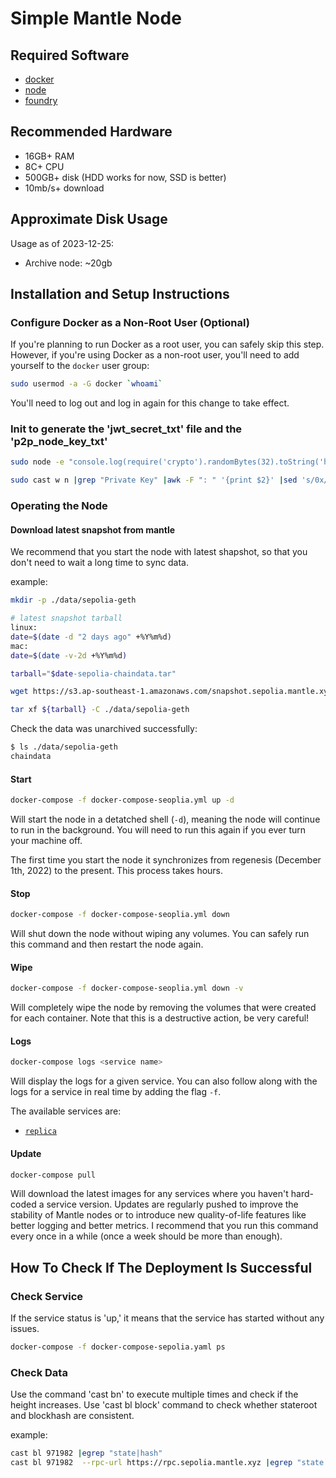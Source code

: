 # Simple Mantle Node

## Required Software

- [docker](https://docs.docker.com/engine/install/)
- [node](https://nodejs.org/en/download/)
- [foundry](https://github.com/foundry-rs/foundry/releases)

## Recommended Hardware

- 16GB+ RAM
- 8C+ CPU
- 500GB+ disk (HDD works for now, SSD is better)
- 10mb/s+ download

## Approximate Disk Usage

Usage as of 2023-12-25:

- Archive node: ~20gb

## Installation and Setup Instructions


### Configure Docker as a Non-Root User (Optional)

If you're planning to run Docker as a root user, you can safely skip this step.
However, if you're using Docker as a non-root user, you'll need to add yourself to the `docker` user group:

```sh
sudo usermod -a -G docker `whoami`
```

You'll need to log out and log in again for this change to take effect.



### Init to generate the 'jwt_secret_txt' file and the 'p2p_node_key_txt'

```sh
sudo node -e "console.log(require('crypto').randomBytes(32).toString('hex'))" > sepolia/secret/jwt_secret_txt

sudo cast w n |grep "Private Key" |awk -F ": " '{print $2}' |sed 's/0x//' > sepolia/secret/p2p_node_key_txt
```

### Operating the Node

#### Download latest snapshot from mantle 

We recommend that you start the node with latest shapshot, so that you don't need to wait a long time to sync data.

example: 

```sh 
mkdir -p ./data/sepolia-geth

# latest snapshot tarball
linux:
date=$(date -d "2 days ago" +%Y%m%d)
mac:
date=$(date -v-2d +%Y%m%d)

tarball="$date-sepolia-chaindata.tar"

wget https://s3.ap-southeast-1.amazonaws.com/snapshot.sepolia.mantle.xyz/${tarball}

tar xf ${tarball} -C ./data/sepolia-geth

```

Check the data was unarchived successfully: 
```sh 
$ ls ./data/sepolia-geth
chaindata 
```

#### Start

```sh
docker-compose -f docker-compose-seoplia.yml up -d 
```

Will start the node in a detatched shell (`-d`), meaning the node will continue to run in the background.
You will need to run this again if you ever turn your machine off.

The first time you start the node it synchronizes from regenesis (December 1th, 2022) to the present.
This process takes hours.

#### Stop

```sh
docker-compose -f docker-compose-seoplia.yml down
```

Will shut down the node without wiping any volumes.
You can safely run this command and then restart the node again.

#### Wipe

```sh
docker-compose -f docker-compose-seoplia.yml down -v
```

Will completely wipe the node by removing the volumes that were created for each container.
Note that this is a destructive action, be very careful!

#### Logs

```sh
docker-compose logs <service name>
```

Will display the logs for a given service.
You can also follow along with the logs for a service in real time by adding the flag `-f`.

The available services are:
- [`replica`](#mantle-node)


#### Update

```sh
docker-compose pull
```

Will download the latest images for any services where you haven't hard-coded a service version.
Updates are regularly pushed to improve the stability of Mantle nodes or to introduce new quality-of-life features like better logging and better metrics.
I recommend that you run this command every once in a while (once a week should be more than enough).

## How To Check If The Deployment Is Successful

### Check Service

If the service status is 'up,' it means that the service has started without any issues.

```sh
docker-compose -f docker-compose-sepolia.yaml ps
```

### Check Data

Use the command 'cast bn' to execute multiple times and check if the height increases.
Use 'cast bl block' command to check whether stateroot and blockhash are consistent.

example: 

```sh
cast bl 971982 |egrep "state|hash"
cast bl 971982  --rpc-url https://rpc.sepolia.mantle.xyz |egrep "state|hash"
```
